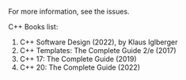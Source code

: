 For more information, see the issues.

C++ Books list:

1. C++ Software Design (2022), by Klaus Iglberger
2. C++ Templates: The Complete Guide 2/e (2017)
3. C++ 17: The Complete Guide (2019)
4. C++ 20: The Complete Guide (2022)
